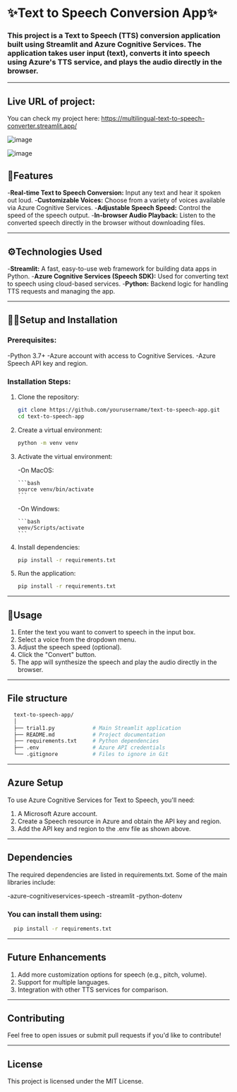 # ✨Text to Speech Conversion App✨

### This project is a Text to Speech (TTS) conversion application built using Streamlit and Azure Cognitive Services. The application takes user input (text), converts it into speech using Azure's TTS service, and plays the audio directly in the browser.

---

## Live URL of project:

You can check my project here: https://multilingual-text-to-speech-converter.streamlit.app/

![image](https://github.com/user-attachments/assets/c7f762c0-8144-41e0-a91a-cb44766b4418)

![image](https://github.com/user-attachments/assets/299bbd42-d194-40c5-b137-048d82335837)

## 🚀Features

-**Real-time Text to Speech Conversion:** Input any text and hear it spoken out loud.
-**Customizable Voices:** Choose from a variety of voices available via Azure Cognitive Services.
-**Adjustable Speech Speed:** Control the speed of the speech output.
-**In-browser Audio Playback:** Listen to the converted speech directly in the browser without downloading files.

---

## ⚙️Technologies Used

-**Streamlit:** A fast, easy-to-use web framework for building data apps in Python.
-**Azure Cognitive Services (Speech SDK):** Used for converting text to speech using cloud-based services.
-**Python:** Backend logic for handling TTS requests and managing the app.

---

## 🫴🏻Setup and Installation

### Prerequisites:

-Python 3.7+
-Azure account with access to Cognitive Services.
-Azure Speech API key and region.

### Installation Steps:

1. Clone the repository:

    ```bash
    git clone https://github.com/yourusername/text-to-speech-app.git
    cd text-to-speech-app
    ```

2. Create a virtual environment:

   ```bash
   python -m venv venv
   ```

3. Activate the virtual environment:

   -On MacOS:
   
       ```bash
       source venv/bin/activate
       ```
   
   -On Windows:

       ```bash
       venv/Scripts/activate
       ```

5. Install dependencies:

   ```bash
   pip install -r requirements.txt
   ```

6. Run the application:

   ```bash
   pip install -r requirements.txt
   ```
---

## 👤Usage

1. Enter the text you want to convert to speech in the input box.
2. Select a voice from the dropdown menu.
3. Adjust the speech speed (optional).
4. Click the "Convert" button.
5. The app will synthesize the speech and play the audio directly in the browser.

--- 

## File structure

  ```bash
    text-to-speech-app/
    │
    ├── trial1.py            # Main Streamlit application
    ├── README.md            # Project documentation
    ├── requirements.txt     # Python dependencies
    ├── .env                 # Azure API credentials
    └── .gitignore           # Files to ignore in Git
  ```

---

## Azure Setup

To use Azure Cognitive Services for Text to Speech, you'll need:

1. A Microsoft Azure account.
2. Create a Speech resource in Azure and obtain the API key and region.
3. Add the API key and region to the .env file as shown above.

---

## Dependencies

The required dependencies are listed in requirements.txt. Some of the main libraries include:

-azure-cognitiveservices-speech
-streamlit
-python-dotenv

### You can install them using:

  ```bash
    pip install -r requirements.txt
  ```

---

## Future Enhancements

1. Add more customization options for speech (e.g., pitch, volume).
2. Support for multiple languages.
3. Integration with other TTS services for comparison.

---

## Contributing

Feel free to open issues or submit pull requests if you'd like to contribute!

---

## License

This project is licensed under the MIT License.

